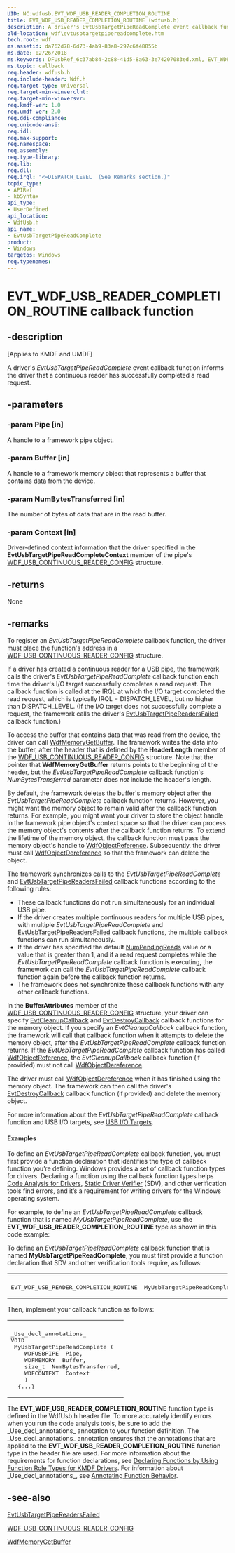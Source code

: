 ```yaml
---
UID: NC:wdfusb.EVT_WDF_USB_READER_COMPLETION_ROUTINE
title: EVT_WDF_USB_READER_COMPLETION_ROUTINE (wdfusb.h)
description: A driver's EvtUsbTargetPipeReadComplete event callback function informs the driver that a continuous reader has successfully completed a read request.
old-location: wdf\evtusbtargetpipereadcomplete.htm
tech.root: wdf
ms.assetid: da762d78-6d73-4ab9-83a8-297c6f48855b
ms.date: 02/26/2018
ms.keywords: DFUsbRef_6c37ab84-2c88-41d5-8a63-3e74207083ed.xml, EVT_WDF_USB_READER_COMPLETION_ROUTINE, EVT_WDF_USB_READER_COMPLETION_ROUTINE callback, EvtUsbTargetPipeReadComplete, EvtUsbTargetPipeReadComplete callback function, kmdf.evtusbtargetpipereadcomplete, wdf.evtusbtargetpipereadcomplete, wdfusb/EvtUsbTargetPipeReadComplete
ms.topic: callback
req.header: wdfusb.h
req.include-header: Wdf.h
req.target-type: Universal
req.target-min-winverclnt: 
req.target-min-winversvr: 
req.kmdf-ver: 1.0
req.umdf-ver: 2.0
req.ddi-compliance: 
req.unicode-ansi: 
req.idl: 
req.max-support: 
req.namespace: 
req.assembly: 
req.type-library: 
req.lib: 
req.dll: 
req.irql: "<=DISPATCH_LEVEL  (See Remarks section.)"
topic_type:
- APIRef
- kbSyntax
api_type:
- UserDefined
api_location:
- WdfUsb.h
api_name:
- EvtUsbTargetPipeReadComplete
product:
- Windows
targetos: Windows
req.typenames: 
---
```


# EVT_WDF_USB_READER_COMPLETION_ROUTINE callback function


## -description


<p class="CCE_Message">[Applies to KMDF and UMDF]</p>

A driver's <i>EvtUsbTargetPipeReadComplete</i> event callback function informs the driver that a continuous reader has successfully completed a read request.


## -parameters




### -param Pipe [in]

A handle to a framework pipe object.


### -param Buffer [in]

A handle to a framework memory object that represents a buffer that contains data from the device.


### -param NumBytesTransferred [in]

The number of bytes of data that are in the read buffer.


### -param Context [in]

Driver-defined context information that the driver specified in the <b>EvtUsbTargetPipeReadCompleteContext</b> member of the pipe's <a href="https://docs.microsoft.com/windows-hardware/drivers/ddi/content/wdfusb/ns-wdfusb-_wdf_usb_continuous_reader_config">WDF_USB_CONTINUOUS_READER_CONFIG</a> structure. 


## -returns



None




## -remarks



To register an <i>EvtUsbTargetPipeReadComplete</i> callback function, the driver must place the function's address in a <a href="https://docs.microsoft.com/windows-hardware/drivers/ddi/content/wdfusb/ns-wdfusb-_wdf_usb_continuous_reader_config">WDF_USB_CONTINUOUS_READER_CONFIG</a> structure.

If a driver has created a continuous reader for a USB pipe, the framework calls the driver's <i>EvtUsbTargetPipeReadComplete</i> callback function each time the driver's I/O target successfully completes a read request. The callback function is called at the IRQL at which the I/O target completed the read request, which is typically IRQL = DISPATCH_LEVEL, but no higher than DISPATCH_LEVEL. (If the I/O target does not successfully complete a request, the framework calls the driver's <a href="https://docs.microsoft.com/windows-hardware/drivers/ddi/content/wdfusb/nc-wdfusb-evt_wdf_usb_readers_failed">EvtUsbTargetPipeReadersFailed</a> callback function.) 

To access the buffer that contains data that was read from the device, the driver can call <a href="https://docs.microsoft.com/windows-hardware/drivers/ddi/content/wdfmemory/nf-wdfmemory-wdfmemorygetbuffer">WdfMemoryGetBuffer</a>. The framework writes the data into the buffer, after the header that is defined by the <b>HeaderLength</b> member of the <a href="https://docs.microsoft.com/windows-hardware/drivers/ddi/content/wdfusb/ns-wdfusb-_wdf_usb_continuous_reader_config">WDF_USB_CONTINUOUS_READER_CONFIG</a> structure. Note that the pointer that <b>WdfMemoryGetBuffer</b> returns points to the beginning of the header, but the <i>EvtUsbTargetPipeReadComplete</i> callback function's <i>NumBytesTransferred</i> parameter does <i>not</i> include the header's length.

By default, the framework deletes the buffer's memory object after the <i>EvtUsbTargetPipeReadComplete</i> callback function returns. However, you might want the memory object to remain valid after the callback function returns. For example, you might want your driver to store the object handle in the framework pipe object's context space so that the driver can process the memory object's contents after the callback function returns. To extend the lifetime of the memory object, the callback function must pass the memory object's handle to <a href="https://docs.microsoft.com/windows-hardware/drivers/wdf/wdfobjectreference">WdfObjectReference</a>. Subsequently, the driver must call <a href="https://docs.microsoft.com/windows-hardware/drivers/wdf/wdfobjectdereference">WdfObjectDereference</a> so that the framework can delete the object.

The framework synchronizes calls to the <i>EvtUsbTargetPipeReadComplete</i> and <a href="https://docs.microsoft.com/windows-hardware/drivers/ddi/content/wdfusb/nc-wdfusb-evt_wdf_usb_readers_failed">EvtUsbTargetPipeReadersFailed</a> callback functions according to the following rules:

<ul>
<li>
These callback functions do not run simultaneously for an individual USB pipe.

</li>
<li>
If the driver creates multiple continuous readers for multiple USB pipes, with multiple <i>EvtUsbTargetPipeReadComplete</i> and <a href="https://docs.microsoft.com/windows-hardware/drivers/ddi/content/wdfusb/nc-wdfusb-evt_wdf_usb_readers_failed">EvtUsbTargetPipeReadersFailed</a> callback functions, the multiple callback functions can run simultaneously.

</li>
<li>
If the driver has specified the default <a href="https://docs.microsoft.com/windows-hardware/drivers/ddi/content/wdfusb/ns-wdfusb-_wdf_usb_continuous_reader_config">NumPendingReads</a> value or a value that is greater than 1, and if a read request completes while the <i>EvtUsbTargetPipeReadComplete</i> callback function is executing, the framework can call the <i>EvtUsbTargetPipeReadComplete</i> callback function again before the callback function returns.

</li>
<li>
The framework does not synchronize these callback functions with any other callback functions.

</li>
</ul>
In the <b>BufferAttributes</b> member of the <a href="https://docs.microsoft.com/windows-hardware/drivers/ddi/content/wdfusb/ns-wdfusb-_wdf_usb_continuous_reader_config">WDF_USB_CONTINUOUS_READER_CONFIG</a> structure, your driver can specify <a href="https://docs.microsoft.com/windows-hardware/drivers/ddi/content/wdfobject/nc-wdfobject-evt_wdf_object_context_cleanup">EvtCleanupCallback</a> and <a href="https://docs.microsoft.com/windows-hardware/drivers/ddi/content/wdfobject/nc-wdfobject-evt_wdf_object_context_destroy">EvtDestroyCallback</a> callback functions for the memory object. If you specify an <i>EvtCleanupCallback</i> callback function, the framework will call that callback function when it attempts to delete the memory object, after the <i>EvtUsbTargetPipeReadComplete</i> callback function returns. If the <i>EvtUsbTargetPipeReadComplete</i> callback function has called <a href="https://docs.microsoft.com/windows-hardware/drivers/wdf/wdfobjectreference">WdfObjectReference</a>, the <i>EvtCleanupCallback</i> callback function (if provided) must not call <a href="https://docs.microsoft.com/windows-hardware/drivers/wdf/wdfobjectdereference">WdfObjectDereference</a>.

The driver must call <a href="https://docs.microsoft.com/windows-hardware/drivers/wdf/wdfobjectdereference">WdfObjectDereference</a> when it has finished using the memory object. The framework can then call the driver's <a href="https://docs.microsoft.com/windows-hardware/drivers/ddi/content/wdfobject/nc-wdfobject-evt_wdf_object_context_destroy">EvtDestroyCallback</a> callback function (if provided) and delete the memory object.

For more information about the <i>EvtUsbTargetPipeReadComplete</i> callback function and USB I/O targets, see <a href="https://docs.microsoft.com/windows-hardware/drivers/wdf/usb-i-o-targets">USB I/O Targets</a>.


#### Examples

To define an <i>EvtUsbTargetPipeReadComplete</i> callback function, you must first provide a function declaration that identifies the type of callback function you’re defining. Windows provides a set of callback function types for drivers. Declaring a function using the callback function types helps <a href="https://docs.microsoft.com/windows-hardware/drivers/devtest/code-analysis-for-drivers">Code Analysis for Drivers</a>, <a href="https://docs.microsoft.com/windows-hardware/drivers/devtest/static-driver-verifier">Static Driver Verifier</a> (SDV), and other verification tools find errors, and it’s a requirement for writing drivers for the Windows operating system.

For example, to define an <i>EvtUsbTargetPipeReadComplete</i> callback function that is named <i>MyUsbTargetPipeReadComplete</i>, use the <b>EVT_WDF_USB_READER_COMPLETION_ROUTINE</b> type as shown in this code example:

To define an <i>EvtUsbTargetPipeReadComplete</i> callback function that is named <b>MyUsbTargetPipeReadComplete</b>, you must first provide a function declaration that SDV and other verification tools require, as follows:

<div class="code"><span codelanguage=""><table>
<tr>
<th></th>
</tr>
<tr>
<td>
<pre>EVT_WDF_USB_READER_COMPLETION_ROUTINE  MyUsbTargetPipeReadComplete;</pre>
</td>
</tr>
</table></span></div>
Then, implement your callback function as follows:

<div class="code"><span codelanguage=""><table>
<tr>
<th></th>
</tr>
<tr>
<td>
<pre>_Use_decl_annotations_
VOID
 MyUsbTargetPipeReadComplete (
    WDFUSBPIPE  Pipe,
    WDFMEMORY  Buffer,
    size_t  NumBytesTransferred,
    WDFCONTEXT  Context
    )
  {...}</pre>
</td>
</tr>
</table></span></div>
The <b>EVT_WDF_USB_READER_COMPLETION_ROUTINE</b> function type is defined in the WdfUsb.h header file. To more accurately identify errors when you run the code analysis tools, be sure to add the _Use_decl_annotations_ annotation to your function definition. The _Use_decl_annotations_ annotation ensures that the annotations that are applied to the <b>EVT_WDF_USB_READER_COMPLETION_ROUTINE</b> function type in the header file are used. For more information about the requirements for function declarations, see <a href="https://docs.microsoft.com/windows-hardware/drivers/devtest/declaring-functions-by-using-function-role-types-for-kmdf-drivers">Declaring Functions by Using Function Role Types for KMDF Drivers</a>. For information about _Use_decl_annotations_, see <a href="https://docs.microsoft.com/visualstudio/code-quality/annotating-function-behavior?view=vs-2015">Annotating Function Behavior</a>.




## -see-also




<a href="https://docs.microsoft.com/windows-hardware/drivers/ddi/content/wdfusb/nc-wdfusb-evt_wdf_usb_readers_failed">EvtUsbTargetPipeReadersFailed</a>



<a href="https://docs.microsoft.com/windows-hardware/drivers/ddi/content/wdfusb/ns-wdfusb-_wdf_usb_continuous_reader_config">WDF_USB_CONTINUOUS_READER_CONFIG</a>



<a href="https://docs.microsoft.com/windows-hardware/drivers/ddi/content/wdfmemory/nf-wdfmemory-wdfmemorygetbuffer">WdfMemoryGetBuffer</a>
 

 

